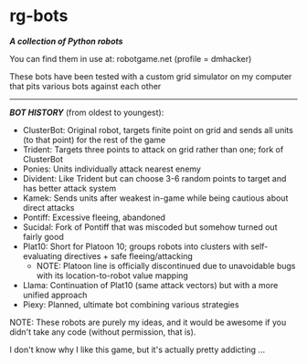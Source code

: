 rg-bots
=======

***A collection of Python robots***

You can find them in use at: robotgame.net (profile = dmhacker)

These bots have been tested with a custom grid simulator on my computer that pits various bots against each other

--------------------------------------------------------------------------------------------------------------------------

___BOT HISTORY___ (from oldest to youngest):

  - ClusterBot: Original robot, targets finite point on grid and sends all units (to that point) for the rest of the game
  - Trident: Targets three points to attack on grid rather than one; fork of ClusterBot
  - Ponies: Units individually attack nearest enemy
  - Divident: Like Trident but can choose 3-6 random points to target and has better attack system
  - Kamek: Sends units after weakest in-game while being cautious about direct attacks
  - Pontiff: Excessive fleeing, abandoned
  - Sucidal: Fork of Pontiff that was miscoded but somehow turned out fairly good
  - Plat10: Short for Platoon 10; groups robots into clusters with self-evaluating directives + safe fleeing/attacking
    - NOTE: Platoon line is officially discontinued due to unavoidable bugs with its location-to-robot value mapping
  - Llama: Continuation of Plat10 (same attack vectors) but with a more unified approach
  - Piexy: Planned, ultimate bot combining various strategies

NOTE: These robots are purely my ideas, and it would be awesome if you didn't take any code (without permission, that is).

I don't know why I like this game, but it's actually pretty addicting ...
